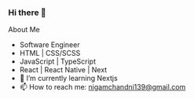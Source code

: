 ### Hi there 👋

About Me
- Software Engineer
- HTML | CSS/SCSS
- JavaScript | TypeScript
- React | React Native | Next
- 🌱 I’m currently learning Nextjs
- 📫 How to reach me: nigamchandni139@gmail.com

